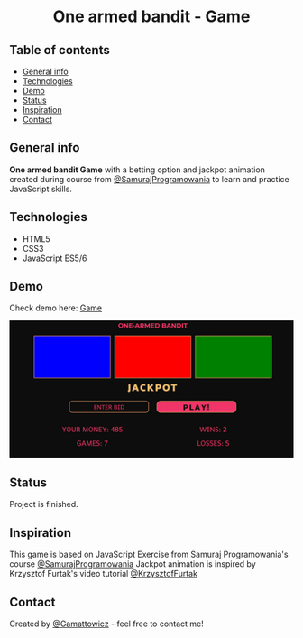 <div align="center">
<h1 align="center">One armed bandit - Game </h1></div>

## Table of contents
* [General info](#general-info)
* [Technologies](#technologies)
* [Demo](#demo)
* [Status](#status)
* [Inspiration](#inspiration)
* [Contact](#contact)

## General info
**One armed bandit Game** with a betting option and jackpot animation created during course from [@SamurajProgramowania](https://websamuraj.pl/) to learn and practice JavaScript skills.

## Technologies
* HTML5
* CSS3
* JavaScript ES5/6

## Demo
Check demo here: [Game](https://gamattowicz.github.io/One_armed_bandit/)

<img alt="Project" src="https://github.com/Gamattowicz/One_armed_bandit/blob/main/img/Game_screen.JPG"/>

## Status 
Project is finished.

## Inspiration
This game is based on JavaScript Exercise from Samuraj Programowania's course [@SamurajProgramowania](https://www.udemy.com/course/kurs-programowanie-w-javascript/)  Jackpot animation is inspired by Krzysztof Furtak's video tutorial [@KrzysztofFurtak](https://www.youtube.com/watch?v=HDlWDJ6-ZpI)

## Contact
Created by [@Gamattowicz](https://github.com/Gamattowicz) - feel free to contact me!